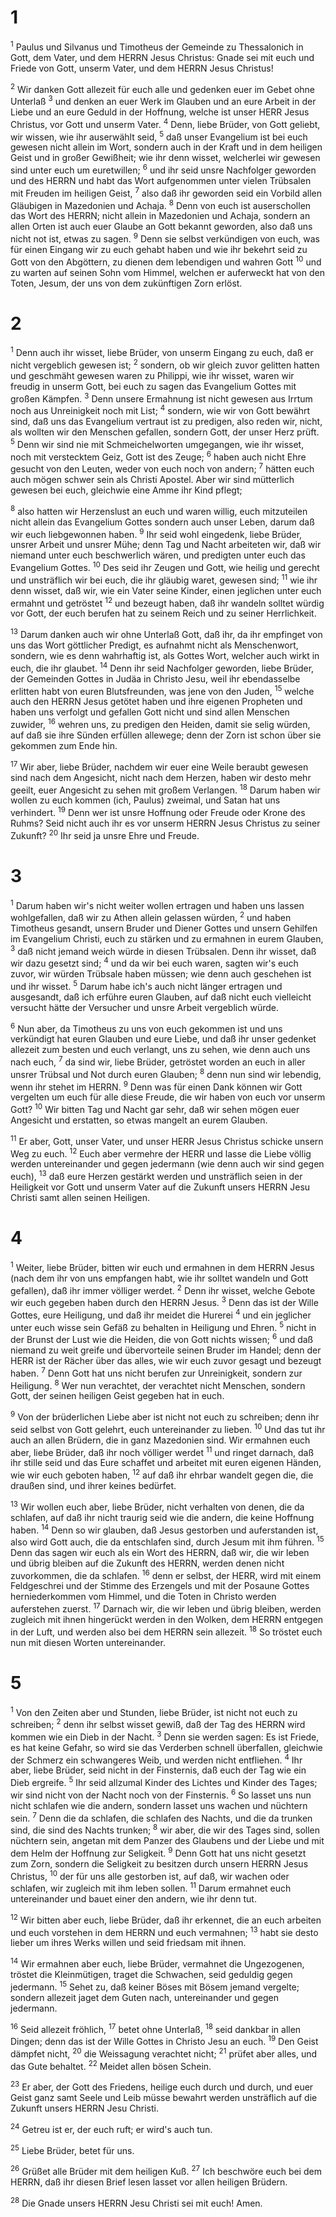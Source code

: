 # 1 
<sup>1</sup> Paulus und Silvanus und Timotheus der Gemeinde zu Thessalonich in Gott, dem Vater, und dem HERRN Jesus Christus: Gnade sei mit euch und Friede von Gott, unserm Vater, und dem HERRN Jesus Christus! 

<sup>2</sup> Wir danken Gott allezeit für euch alle und gedenken euer im Gebet ohne Unterlaß <sup>3</sup> und denken an euer Werk im Glauben und an eure Arbeit in der Liebe und an eure Geduld in der Hoffnung, welche ist unser HERR Jesus Christus, vor Gott und unserm Vater. <sup>4</sup> Denn, liebe Brüder, von Gott geliebt, wir wissen, wie ihr auserwählt seid, <sup>5</sup> daß unser Evangelium ist bei euch gewesen nicht allein im Wort, sondern auch in der Kraft und in dem heiligen Geist und in großer Gewißheit; wie ihr denn wisset, welcherlei wir gewesen sind unter euch um euretwillen; <sup>6</sup> und ihr seid unsre Nachfolger geworden und des HERRN und habt das Wort aufgenommen unter vielen Trübsalen mit Freuden im heiligen Geist, <sup>7</sup> also daß ihr geworden seid ein Vorbild allen Gläubigen in Mazedonien und Achaja. <sup>8</sup> Denn von euch ist auserschollen das Wort des HERRN; nicht allein in Mazedonien und Achaja, sondern an allen Orten ist auch euer Glaube an Gott bekannt geworden, also daß uns nicht not ist, etwas zu sagen. <sup>9</sup> Denn sie selbst verkündigen von euch, was für einen Eingang wir zu euch gehabt haben und wie ihr bekehrt seid zu Gott von den Abgöttern, zu dienen dem lebendigen und wahren Gott <sup>10</sup> und zu warten auf seinen Sohn vom Himmel, welchen er auferweckt hat von den Toten, Jesum, der uns von dem zukünftigen Zorn erlöst. 

# 2 
<sup>1</sup> Denn auch ihr wisset, liebe Brüder, von unserm Eingang zu euch, daß er nicht vergeblich gewesen ist; <sup>2</sup> sondern, ob wir gleich zuvor gelitten hatten und geschmäht gewesen waren zu Philippi, wie ihr wisset, waren wir freudig in unserm Gott, bei euch zu sagen das Evangelium Gottes mit großen Kämpfen. <sup>3</sup> Denn unsere Ermahnung ist nicht gewesen aus Irrtum noch aus Unreinigkeit noch mit List; <sup>4</sup> sondern, wie wir von Gott bewährt sind, daß uns das Evangelium vertraut ist zu predigen, also reden wir, nicht, als wollten wir den Menschen gefallen, sondern Gott, der unser Herz prüft. <sup>5</sup> Denn wir sind nie mit Schmeichelworten umgegangen, wie ihr wisset, noch mit verstecktem Geiz, Gott ist des Zeuge; <sup>6</sup> haben auch nicht Ehre gesucht von den Leuten, weder von euch noch von andern; <sup>7</sup> hätten euch auch mögen schwer sein als Christi Apostel. Aber wir sind mütterlich gewesen bei euch, gleichwie eine Amme ihr Kind pflegt; 

<sup>8</sup> also hatten wir Herzenslust an euch und waren willig, euch mitzuteilen nicht allein das Evangelium Gottes sondern auch unser Leben, darum daß wir euch liebgewonnen haben. <sup>9</sup> Ihr seid wohl eingedenk, liebe Brüder, unsrer Arbeit und unsrer Mühe; denn Tag und Nacht arbeiteten wir, daß wir niemand unter euch beschwerlich wären, und predigten unter euch das Evangelium Gottes. <sup>10</sup> Des seid ihr Zeugen und Gott, wie heilig und gerecht und unsträflich wir bei euch, die ihr gläubig waret, gewesen sind; <sup>11</sup> wie ihr denn wisset, daß wir, wie ein Vater seine Kinder, einen jeglichen unter euch ermahnt und getröstet <sup>12</sup> und bezeugt haben, daß ihr wandeln solltet würdig vor Gott, der euch berufen hat zu seinem Reich und zu seiner Herrlichkeit. 

<sup>13</sup> Darum danken auch wir ohne Unterlaß Gott, daß ihr, da ihr empfinget von uns das Wort göttlicher Predigt, es aufnahmt nicht als Menschenwort, sondern, wie es denn wahrhaftig ist, als Gottes Wort, welcher auch wirkt in euch, die ihr glaubet. <sup>14</sup> Denn ihr seid Nachfolger geworden, liebe Brüder, der Gemeinden Gottes in Judäa in Christo Jesu, weil ihr ebendasselbe erlitten habt von euren Blutsfreunden, was jene von den Juden, <sup>15</sup> welche auch den HERRN Jesus getötet haben und ihre eigenen Propheten und haben uns verfolgt und gefallen Gott nicht und sind allen Menschen zuwider, <sup>16</sup> wehren uns, zu predigen den Heiden, damit sie selig würden, auf daß sie ihre Sünden erfüllen allewege; denn der Zorn ist schon über sie gekommen zum Ende hin. 

<sup>17</sup> Wir aber, liebe Brüder, nachdem wir euer eine Weile beraubt gewesen sind nach dem Angesicht, nicht nach dem Herzen, haben wir desto mehr geeilt, euer Angesicht zu sehen mit großem Verlangen. <sup>18</sup> Darum haben wir wollen zu euch kommen (ich, Paulus) zweimal, und Satan hat uns verhindert. <sup>19</sup> Denn wer ist unsre Hoffnung oder Freude oder Krone des Ruhms? Seid nicht auch ihr es vor unserm HERRN Jesus Christus zu seiner Zukunft? <sup>20</sup> Ihr seid ja unsre Ehre und Freude. 

# 3 
<sup>1</sup> Darum haben wir's nicht weiter wollen ertragen und haben uns lassen wohlgefallen, daß wir zu Athen allein gelassen würden, <sup>2</sup> und haben Timotheus gesandt, unsern Bruder und Diener Gottes und unsern Gehilfen im Evangelium Christi, euch zu stärken und zu ermahnen in eurem Glauben, <sup>3</sup> daß nicht jemand weich würde in diesen Trübsalen. Denn ihr wisset, daß wir dazu gesetzt sind; <sup>4</sup> und da wir bei euch waren, sagten wir's euch zuvor, wir würden Trübsale haben müssen; wie denn auch geschehen ist und ihr wisset. <sup>5</sup> Darum habe ich's auch nicht länger ertragen und ausgesandt, daß ich erführe euren Glauben, auf daß nicht euch vielleicht versucht hätte der Versucher und unsre Arbeit vergeblich würde. 

<sup>6</sup> Nun aber, da Timotheus zu uns von euch gekommen ist und uns verkündigt hat euren Glauben und eure Liebe, und daß ihr unser gedenket allezeit zum besten und euch verlangt, uns zu sehen, wie denn auch uns nach euch, <sup>7</sup> da sind wir, liebe Brüder, getröstet worden an euch in aller unsrer Trübsal und Not durch euren Glauben; <sup>8</sup> denn nun sind wir lebendig, wenn ihr stehet im HERRN. <sup>9</sup> Denn was für einen Dank können wir Gott vergelten um euch für alle diese Freude, die wir haben von euch vor unserm Gott? <sup>10</sup> Wir bitten Tag und Nacht gar sehr, daß wir sehen mögen euer Angesicht und erstatten, so etwas mangelt an eurem Glauben. 

<sup>11</sup> Er aber, Gott, unser Vater, und unser HERR Jesus Christus schicke unsern Weg zu euch. <sup>12</sup> Euch aber vermehre der HERR und lasse die Liebe völlig werden untereinander und gegen jedermann (wie denn auch wir sind gegen euch), <sup>13</sup> daß eure Herzen gestärkt werden und unsträflich seien in der Heiligkeit vor Gott und unserm Vater auf die Zukunft unsers HERRN Jesu Christi samt allen seinen Heiligen. 

# 4 
<sup>1</sup> Weiter, liebe Brüder, bitten wir euch und ermahnen in dem HERRN Jesus (nach dem ihr von uns empfangen habt, wie ihr solltet wandeln und Gott gefallen), daß ihr immer völliger werdet. <sup>2</sup> Denn ihr wisset, welche Gebote wir euch gegeben haben durch den HERRN Jesus. <sup>3</sup> Denn das ist der Wille Gottes, eure Heiligung, und daß ihr meidet die Hurerei <sup>4</sup> und ein jeglicher unter euch wisse sein Gefäß zu behalten in Heiligung und Ehren. <sup>5</sup> nicht in der Brunst der Lust wie die Heiden, die von Gott nichts wissen; <sup>6</sup> und daß niemand zu weit greife und übervorteile seinen Bruder im Handel; denn der HERR ist der Rächer über das alles, wie wir euch zuvor gesagt und bezeugt haben. <sup>7</sup> Denn Gott hat uns nicht berufen zur Unreinigkeit, sondern zur Heiligung. <sup>8</sup> Wer nun verachtet, der verachtet nicht Menschen, sondern Gott, der seinen heiligen Geist gegeben hat in euch. 

<sup>9</sup> Von der brüderlichen Liebe aber ist nicht not euch zu schreiben; denn ihr seid selbst von Gott gelehrt, euch untereinander zu lieben. <sup>10</sup> Und das tut ihr auch an allen Brüdern, die in ganz Mazedonien sind. Wir ermahnen euch aber, liebe Brüder, daß ihr noch völliger werdet <sup>11</sup> und ringet darnach, daß ihr stille seid und das Eure schaffet und arbeitet mit euren eigenen Händen, wie wir euch geboten haben, <sup>12</sup> auf daß ihr ehrbar wandelt gegen die, die draußen sind, und ihrer keines bedürfet. 

<sup>13</sup> Wir wollen euch aber, liebe Brüder, nicht verhalten von denen, die da schlafen, auf daß ihr nicht traurig seid wie die andern, die keine Hoffnung haben. <sup>14</sup> Denn so wir glauben, daß Jesus gestorben und auferstanden ist, also wird Gott auch, die da entschlafen sind, durch Jesum mit ihm führen. <sup>15</sup> Denn das sagen wir euch als ein Wort des HERRN, daß wir, die wir leben und übrig bleiben auf die Zukunft des HERRN, werden denen nicht zuvorkommen, die da schlafen. <sup>16</sup> denn er selbst, der HERR, wird mit einem Feldgeschrei und der Stimme des Erzengels und mit der Posaune Gottes herniederkommen vom Himmel, und die Toten in Christo werden auferstehen zuerst. <sup>17</sup> Darnach wir, die wir leben und übrig bleiben, werden zugleich mit ihnen hingerückt werden in den Wolken, dem HERRN entgegen in der Luft, und werden also bei dem HERRN sein allezeit. <sup>18</sup> So tröstet euch nun mit diesen Worten untereinander. 

# 5 
<sup>1</sup> Von den Zeiten aber und Stunden, liebe Brüder, ist nicht not euch zu schreiben; <sup>2</sup> denn ihr selbst wisset gewiß, daß der Tag des HERRN wird kommen wie ein Dieb in der Nacht. <sup>3</sup> Denn sie werden sagen: Es ist Friede, es hat keine Gefahr, so wird sie das Verderben schnell überfallen, gleichwie der Schmerz ein schwangeres Weib, und werden nicht entfliehen. <sup>4</sup> Ihr aber, liebe Brüder, seid nicht in der Finsternis, daß euch der Tag wie ein Dieb ergreife. <sup>5</sup> Ihr seid allzumal Kinder des Lichtes und Kinder des Tages; wir sind nicht von der Nacht noch von der Finsternis. <sup>6</sup> So lasset uns nun nicht schlafen wie die andern, sondern lasset uns wachen und nüchtern sein. <sup>7</sup> Denn die da schlafen, die schlafen des Nachts, und die da trunken sind, die sind des Nachts trunken; <sup>8</sup> wir aber, die wir des Tages sind, sollen nüchtern sein, angetan mit dem Panzer des Glaubens und der Liebe und mit dem Helm der Hoffnung zur Seligkeit. <sup>9</sup> Denn Gott hat uns nicht gesetzt zum Zorn, sondern die Seligkeit zu besitzen durch unsern HERRN Jesus Christus, <sup>10</sup> der für uns alle gestorben ist, auf daß, wir wachen oder schlafen, wir zugleich mit ihm leben sollen. <sup>11</sup> Darum ermahnet euch untereinander und bauet einer den andern, wie ihr denn tut. 

<sup>12</sup> Wir bitten aber euch, liebe Brüder, daß ihr erkennet, die an euch arbeiten und euch vorstehen in dem HERRN und euch vermahnen; <sup>13</sup> habt sie desto lieber um ihres Werks willen und seid friedsam mit ihnen. 

<sup>14</sup> Wir ermahnen aber euch, liebe Brüder, vermahnet die Ungezogenen, tröstet die Kleinmütigen, traget die Schwachen, seid geduldig gegen jedermann. <sup>15</sup> Sehet zu, daß keiner Böses mit Bösem jemand vergelte; sondern allezeit jaget dem Guten nach, untereinander und gegen jedermann. 

<sup>16</sup> Seid allezeit fröhlich, <sup>17</sup> betet ohne Unterlaß, <sup>18</sup> seid dankbar in allen Dingen; denn das ist der Wille Gottes in Christo Jesu an euch. <sup>19</sup> Den Geist dämpfet nicht, <sup>20</sup> die Weissagung verachtet nicht; <sup>21</sup> prüfet aber alles, und das Gute behaltet. <sup>22</sup> Meidet allen bösen Schein. 

<sup>23</sup> Er aber, der Gott des Friedens, heilige euch durch und durch, und euer Geist ganz samt Seele und Leib müsse bewahrt werden unsträflich auf die Zukunft unsers HERRN Jesu Christi. 

<sup>24</sup> Getreu ist er, der euch ruft; er wird's auch tun. 

<sup>25</sup> Liebe Brüder, betet für uns. 

<sup>26</sup> Grüßet alle Brüder mit dem heiligen Kuß. <sup>27</sup> Ich beschwöre euch bei dem HERRN, daß ihr diesen Brief lesen lasset vor allen heiligen Brüdern. 

<sup>28</sup> Die Gnade unsers HERRN Jesu Christi sei mit euch! Amen. 